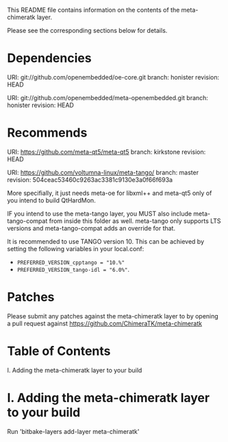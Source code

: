 This README file contains information on the contents of the meta-chimeratk layer.

Please see the corresponding sections below for details.

Dependencies
============

  URI: git://github.com/openembedded/oe-core.git
  branch: honister
  revision: HEAD

  URI: git://github.com/openembedded/meta-openembedded.git
  branch: honister
  revision: HEAD

Recommends
==========
  URI: https://github.com/meta-qt5/meta-qt5
  branch: kirkstone
  revision: HEAD

  URI: https://github.com/voltumna-linux/meta-tango/
  branch: master
  revision: 504ceac53460c9263ac3381c9130e3a0f66f693a

  More specifially, it just needs meta-oe for libxml++ and meta-qt5 only of
  you intend to build QtHardMon.

  IF you intend to use the meta-tango layer, you MUST also include meta-tango-compat from
  inside this folder as well. meta-tango only supports LTS versions and meta-tango-compat
  adds an override for that.

  It is recommended to use TANGO version 10. This can be achieved by setting the following
  variables in your local.conf:

  * `PREFERRED_VERSION_cpptango = "10.%"`
  * `PREFERRED_VERSION_tango-idl = "6.0%"`.


Patches
=======

Please submit any patches against the meta-chimeratk layer to by opening a pull request
against https://github.com/ChimeraTK/meta-chimeratk

Table of Contents
=================

  I. Adding the meta-chimeratk layer to your build

I. Adding the meta-chimeratk layer to your build
=================================================

Run 'bitbake-layers add-layer meta-chimeratk'


